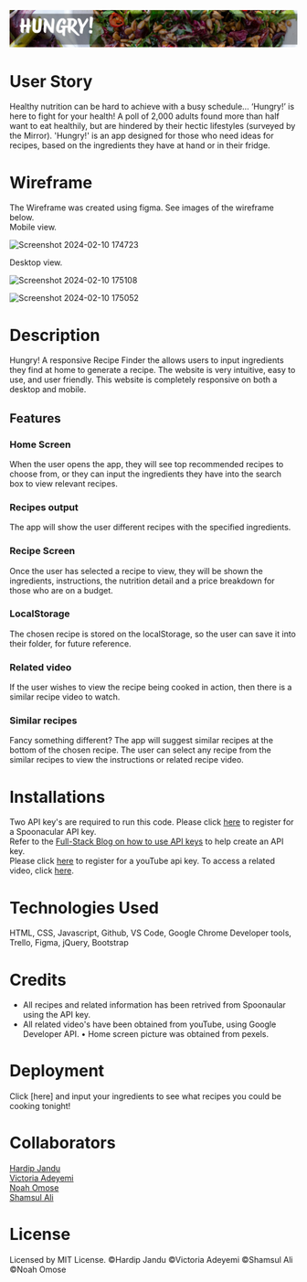 <p align="center">
<img src="/images/hungry-banner.jpg"
/p>

# User Story
Healthy nutrition can be hard to achieve with a busy schedule… ‘Hungry!’ is here to fight for your health! A poll of 2,000 adults found more than half want to eat healthily, but are hindered by their hectic lifestyles (surveyed by the Mirror). 'Hungry!' is an app designed for those who need ideas for recipes, based on the ingredients they have at hand or in their fridge. 

# Wireframe
The Wireframe was created using figma. See images of the wireframe below. <br>
Mobile view.

![Screenshot 2024-02-10 174723](https://github.com/HJandu/Hungry_web_app/assets/116304118/8829b58a-7ff2-4039-8b6e-6a787ee700ff)


Desktop view.

![Screenshot 2024-02-10 175108](https://github.com/HJandu/Hungry_web_app/assets/116304118/fbc9b444-ac18-4386-b020-8901774d0305)

![Screenshot 2024-02-10 175052](https://github.com/HJandu/Hungry_web_app/assets/116304118/8213a298-b59c-45f2-88ce-6681f0aa9992)


# Description
Hungry! A responsive Recipe Finder the allows users to input ingredients they find at home to generate a recipe. The website is very intuitive, easy to use, and user friendly. This website is completely responsive on both a desktop and mobile. 

## Features

   ### Home Screen
When the user opens the app, they will see top recommended recipes to choose from, or they can input the ingredients they have into the search box to view relevant recipes. 

### Recipes output
The app will show the user different recipes with the specified ingredients. 

### Recipe Screen
Once the user has selected a recipe to view, they will be shown the ingredients, instructions, the nutrition detail and a price breakdown for those who are on a budget. 

### LocalStorage
The chosen recipe is stored on the localStorage, so the user can save it into their folder, for future reference. 

### Related video
If the user wishes to view the recipe being cooked in action, then there is a similar recipe video to watch. 

### Similar recipes
Fancy something different? The app will suggest similar recipes at the bottom of the chosen recipe. The user can select any recipe from the similar recipes to view the instructions or related recipe video. 

# Installations
Two API key's are required to run this code. 
Please click [here](https://spoonacular.com/food-api) to register for a Spoonacular API key. <br> 
Refer to the [Full-Stack Blog on how to use API keys](https://coding-boot-camp.github.io/full-stack/apis/how-to-use-api-keys) to help create an API key. <br>
Please click [here](https://developers.google.com/youtube/v3/getting-started) to register for a youTube api key. To access a related video, click [here](https://www.youtube.com/watch?v=uz7dY8qTFJw).

# Technologies Used 
HTML, CSS, Javascript, Github, VS Code, Google Chrome Developer tools, Trello, Figma, jQuery, Bootstrap

# Credits
* All recipes and related information has been retrived from Spoonaular using the API key.
* All related video's have been obtained from youTube, using Google Developer API.
• Home screen picture was obtained from pexels.

# Deployment
Click [here] and input your ingredients to see what recipes you could be cooking tonight!  

# Collaborators 
[Hardip Jandu](https://github.com/HJandu) <br>
[Victoria Adeyemi](https://github.com/victoriadeyemi) <br>
[Noah Omose](https://github.com/NO1797) <br>
[Shamsul Ali](https://github.com/code120798)

# License
Licensed by MIT License. &copy;Hardip Jandu &copy;Victoria Adeyemi  &copy;Shamsul Ali  &copy;Noah Omose
